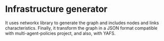 # Infrastructure generator

It uses networkx library to generate the graph and includes nodes and links characteristics. Finally, it transform the graph in a JSON format compatible with multi-agent-policies project, and also, with YAFS.


